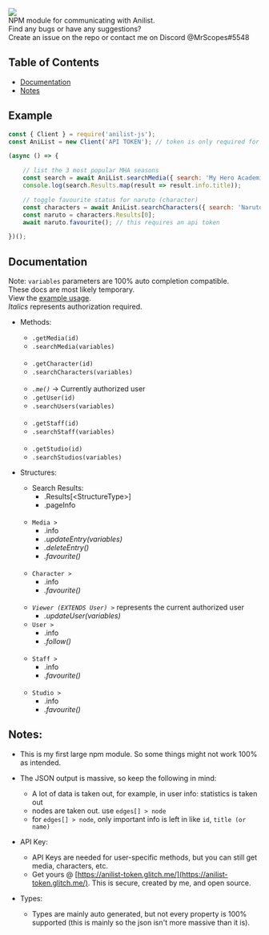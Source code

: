 ![](https://nodei.co/npm/anilist.js.png?downloads=true)\
NPM module for communicating with Anilist.\
Find any bugs or have any suggestions?\
Create an issue on the repo or contact me on Discord @MrScopes#5548

## Table of Contents
- [Documentation](#documentation)
- [Notes](#notes)

## Example
```js
const { Client } = require('anilist-js');
const AniList = new Client('API TOKEN'); // token is only required for some features

(async () => {

    // list the 3 most popular MHA seasons
    const search = await AniList.searchMedia({ search: 'My Hero Academia', format: 'TV', perPage: 3, sort: 'POPULARITY_DESC' });
    console.log(search.Results.map(result => result.info.title));

    // toggle favourite status for naruto (character)
    const characters = await AniList.searchCharacters({ search: 'Naruto Uzumaki' });
    const naruto = characters.Results[0];
    await naruto.favourite(); // this requires an api token

})();
```    

## Documentation
Note: `variables` parameters are 100% auto completion compatible.\
These docs are most likely temporary.\
View the [example usage](#example).\
_Italics_ represents authorization required.
- Methods:
    - `.getMedia(id)`
    - `.searchMedia(variables)`
    <br><br>
    - `.getCharacter(id)`
    - `.searchCharacters(variables)`
    <br><br>
    - _`.me()`_ -> Currently authorized user
    - `.getUser(id)`
     - `.searchUsers(variables)`
    <br><br>
    - `.getStaff(id)`
    - `.searchStaff(variables)`
    <br><br>
    - `.getStudio(id)`
    - `.searchStudios(variables)`

- Structures:
    - Search Results:
        - .Results[\<StructureType>]
        - .pageInfo
    <br><br>    
    - `Media >`
        - .info
        - _.updateEntry(variables)_
        - _.deleteEntry()_
        - _.favourite()_
    <br><br>    
    - `Character >`
        - .info
        - _.favourite()_
    <br><br>
    - _`Viewer (EXTENDS User) >`_ represents the current authorized user
        - _.updateUser(variables)_
    - `User >`
        - .info
        - _.follow()_
    <br><br>    
    - `Staff >`
        - .info
        - _.favourite()_
    <br><br>    
    - `Studio >`
        - .info
        - _.favourite()_              

## Notes:
- This is my first large npm module. So some things might not work 100% as intended.

- The JSON output is massive, so keep the following in mind:
    - A lot of data is taken out, for example, in user info: statistics is taken out
    - nodes are taken out. use `edges[] > node`
    - for `edges[] > node`, only important info is left in like `id`, `title (or name)`

- API Key:
    - API Keys are needed for user-specific methods, but you can still get media, characters, etc.
    - Get yours @ [https://anilist-token.glitch.me/](https://anilist-token.glitch.me/). This is secure, created by me, and open source.

- Types:
    - Types are mainly auto generated, but not every property is 100% supported (this is mainly so the json isn't more massive than it is).